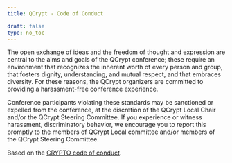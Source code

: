 ```yaml
---
title: QCrypt - Code of Conduct

draft: false
type: no_toc
---
```


The open exchange of ideas and the freedom of thought and expression are central to the aims and goals of the QCrypt conference; these require an environment that recognizes the inherent worth of every person and group, that fosters dignity, understanding, and mutual respect, and that embraces diversity. For these reasons, the QCrypt organizers are committed to providing a harassment-free conference experience.

Conference participants violating these standards may be sanctioned or expelled from the conference, at the discretion of the QCrypt Local Chair and/or the QCrypt Steering Committee. If you experience or witness harassment, discriminatory behavior, we encourage you to report this promptly to the members of QCrypt Local committee and/or members of the QCrypt Steering Committee.

Based on the [CRYPTO code of conduct](https://crypto.iacr.org/2018/codeofconduct.html).
